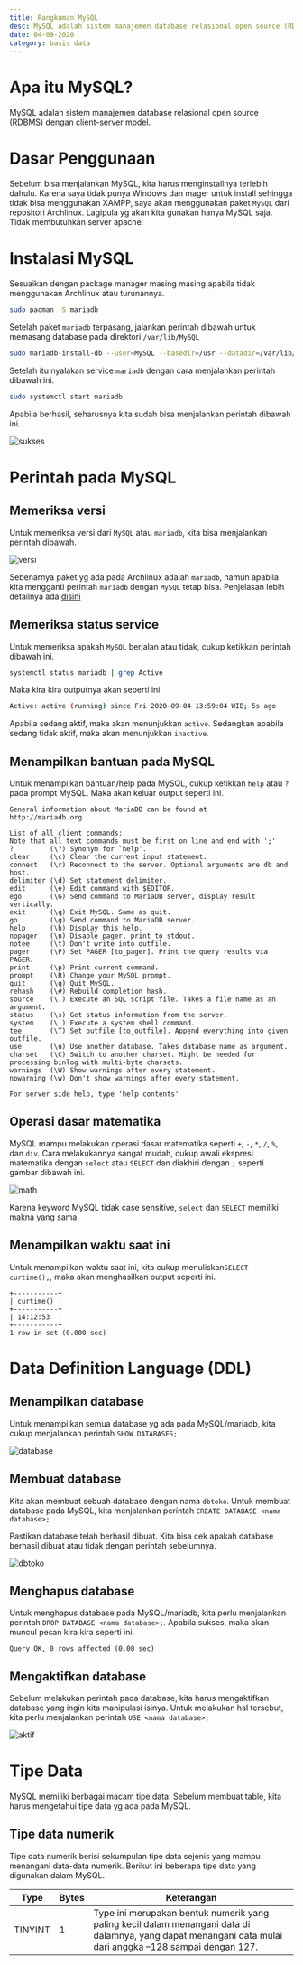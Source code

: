 ```yaml
---
title: Rangkuman MySQL
desc: MySQL adalah sistem manajemen database relasional open source (RDBMS) dengan client-server model.
date: 04-09-2020
category: basis data
---
```


# Apa itu MySQL?
MySQL adalah sistem manajemen database relasional open source (RDBMS) dengan client-server model.

# Dasar Penggunaan
Sebelum bisa menjalankan MySQL, kita harus menginstallnya terlebih dahulu. Karena saya tidak punya Windows dan mager untuk install sehingga tidak bisa menggunakan XAMPP, saya akan menggunakan paket `MySQL` dari repositori Archlinux. Lagipula yg akan kita gunakan hanya MySQL saja. Tidak membutuhkan server apache.

# Instalasi MySQL
Sesuaikan dengan package manager masing masing apabila tidak menggunakan Archlinux atau turunannya.

```bash
sudo pacman -S mariadb
```

Setelah paket `mariadb` terpasang, jalankan perintah dibawah untuk memasang database pada direktori `/var/lib/MySQL`

```bash
sudo mariadb-install-db --user=MySQL --basedir=/usr --datadir=/var/lib/MySQL
````

Setelah itu nyalakan service `mariadb` dengan cara menjalankan perintah dibawah ini.

```bash
sudo systemctl start mariadb
```

Apabila berhasil, seharusnya kita sudah bisa menjalankan perintah dibawah ini.

![sukses](https://res.cloudinary.com/irrellia/image/upload/v1599201909/mysql/fresh_lcnfvu.png)

# Perintah pada MySQL
## Memeriksa versi
Untuk memeriksa versi dari `MySQL` atau `mariadb`, kita bisa menjalankan perintah dibawah.

![versi](https://res.cloudinary.com/irrellia/image/upload/v1599202193/mysql/image_vjcjr0.png)

Sebenarnya paket yg ada pada Archlinux adalah `mariadb`, namun apabila kita mengganti perintah `mariadb` dengan `MySQL` tetap bisa. Penjelasan lebih detailnya ada [disini](https://wiki.archlinux.org/index.php/MariaDB#:~:text=MariaDB%20is%20the%20default%20implementation,directory%20before%20creating%20any%20database.)

## Memeriksa status service
Untuk memeriksa apakah `MySQL` berjalan atau tidak, cukup ketikkan perintah dibawah ini.

```bash
systemctl status mariadb | grep Active
```

Maka kira kira outputnya akan seperti ini

```bash
Active: active (running) since Fri 2020-09-04 13:59:04 WIB; 5s ago
```

Apabila sedang aktif, maka akan menunjukkan `active`. Sedangkan apabila sedang tidak aktif, maka akan menunjukkan `inactive`.

## Menampilkan bantuan pada MySQL
Untuk menampilkan bantuan/help pada MySQL, cukup ketikkan `help` atau `?` pada prompt MySQL. Maka akan keluar output seperti ini.

```
General information about MariaDB can be found at
http://mariadb.org

List of all client commands:
Note that all text commands must be first on line and end with ';'
?         (\?) Synonym for `help'.
clear     (\c) Clear the current input statement.
connect   (\r) Reconnect to the server. Optional arguments are db and host.
delimiter (\d) Set statement delimiter.
edit      (\e) Edit command with $EDITOR.
ego       (\G) Send command to MariaDB server, display result vertically.
exit      (\q) Exit MySQL. Same as quit.
go        (\g) Send command to MariaDB server.
help      (\h) Display this help.
nopager   (\n) Disable pager, print to stdout.
notee     (\t) Don't write into outfile.
pager     (\P) Set PAGER [to_pager]. Print the query results via PAGER.
print     (\p) Print current command.
prompt    (\R) Change your MySQL prompt.
quit      (\q) Quit MySQL.
rehash    (\#) Rebuild completion hash.
source    (\.) Execute an SQL script file. Takes a file name as an argument.
status    (\s) Get status information from the server.
system    (\!) Execute a system shell command.
tee       (\T) Set outfile [to_outfile]. Append everything into given outfile.
use       (\u) Use another database. Takes database name as argument.
charset   (\C) Switch to another charset. Might be needed for processing binlog with multi-byte charsets.
warnings  (\W) Show warnings after every statement.
nowarning (\w) Don't show warnings after every statement.

For server side help, type 'help contents'
```

## Operasi dasar matematika
MySQL mampu melakukan operasi dasar matematika seperti `+`, `-`, `*`, `/`, `%`, dan `div`. Cara melakukannya sangat mudah, cukup awali ekspresi matematika dengan `select` atau `SELECT` dan diakhiri dengan `;` seperti gambar dibawah ini.

![math](https://res.cloudinary.com/irrellia/image/upload/v1599203423/mysql/image_1_zhptui.png)

Karena keyword MySQL tidak case sensitive, `select` dan `SELECT` memiliki makna yang sama.

## Menampilkan waktu saat ini
Untuk menampilkan waktu saat ini, kita cukup menuliskan`SELECT curtime();`, maka akan menghasilkan output seperti ini.

```
+-----------+
| curtime() |
+-----------+
| 14:12:53  |
+-----------+
1 row in set (0.000 sec)
```

# Data Definition Language (DDL)
## Menampilkan database
Untuk menampilkan semua database yg ada pada MySQL/mariadb, kita cukup menjalankan perintah `SHOW DATABASES;`

![database](https://res.cloudinary.com/irrellia/image/upload/v1599324423/mysql/image_2_wr7vz1.png)

## Membuat database
Kita akan membuat sebuah database dengan nama `dbtoko`. Untuk membuat database pada MySQL, kita menjalankan perintah `CREATE DATABASE <nama database>;`

Pastikan database telah berhasil dibuat. Kita bisa cek apakah database berhasil dibuat atau tidak dengan perintah sebelumnya.

![dbtoko](https://res.cloudinary.com/irrellia/image/upload/v1599324677/mysql/image_3_dec9sy.png)

## Menghapus database
Untuk menghapus database pada MySQL/mariadb, kita perlu menjalankan perintah `DROP DATABASE <nama database>;`. Apabila sukses, maka akan muncul pesan kira kira seperti ini.

```
Query OK, 0 rows affected (0.00 sec)
```

## Mengaktifkan database
Sebelum melakukan perintah pada database, kita harus mengaktifkan database yang ingin kita manipulasi isinya. Untuk melakukan hal tersebut, kita perlu menjalankan perintah `USE <nama database>;`

![aktif](https://res.cloudinary.com/irrellia/image/upload/v1599325310/mysql/image_4_kpesyc.png)

# Tipe Data
MySQL memiliki berbagai macam tipe data. Sebelum membuat table, kita harus mengetahui tipe data yg ada pada MySQL.

## Tipe data numerik
Tipe data numerik berisi sekumpulan tipe data sejenis yang mampu menangani data-data numerik. Berikut ini beberapa tipe data yang digunakan dalam MySQL.

| Type | Bytes | Keterangan |
| ---  | ----- | ---------- |
| TINYINT | 1 | Type ini merupakan bentuk numerik yang paling kecil dalam menangani data di dalamnya, yang dapat menangani data mulai dari anggka –128 sampai dengan 127. |
